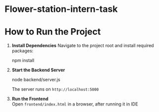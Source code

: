 # Flower-station-intern-task

# How to Run the Project

1. **Install Dependencies**
   Navigate to the project root and install required packages:  
  
   npm install
   

2. **Start the Backend Server**  
   
   node backend/server.js
   
   The server runs on `http://localhost:5000`

3. **Run the Frontend**  
   Open `frontend/index.html` in a browser, after running it in IDE
